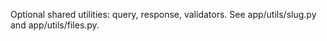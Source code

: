 Optional shared utilities: query, response, validators. See app/utils/slug.py and app/utils/files.py.
